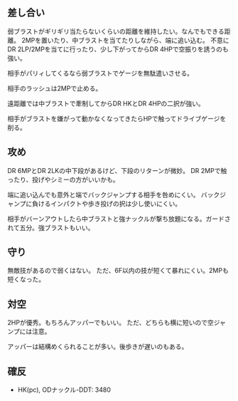 ## 差し合い

弱ブラストがギリギリ当たらないくらいの距離を維持したい。なんでもできる距離。
2MPを置いたり、中ブラストを当てたりしながら、端に追い込む。
不意にDR 2LP/2MPを当てに行ったり、少し下がってからDR 4HPで空振りを誘うのも強い。

相手がパリィしてくるなら弱ブラストでゲージを無駄遣いさせる。

相手のラッシュは2MPで止める。

遠距離では中ブラストで牽制してからDR HKとDR 4HPの二択が強い。

相手がブラストを嫌がって動かなくなってきたらHPで触ってドライブゲージを削る。

## 攻め

DR 6MPとDR 2LKの中下段があるけど、下段のリターンが微妙。
DR 2MPで触ったり、投げやシミーの方がいいかも。

端に追い込んでも意外と端でバックジャンプする相手を咎めにくい。
バックジャンプに負けるインパクトや歩き投げの択は少し使いにくい。

相手がバーンアウトしたら中ブラストと強ナックルが撃ち放題になる。ガードされて五分。強ブラストもいい。

## 守り

無敵技があるので弱くはない。
ただ、6F以内の技が短くて暴れにくい。2MPも短くなった。

## 対空

2HPが優秀。もちろんアッパーでもいい。
ただ、どちらも横に短いので空ジャンプには注意。

アッパーは結構めくられることが多い。後歩きが遅いのもある。

## 確反

- HK(pc), ODナックル-DDT: 3480
